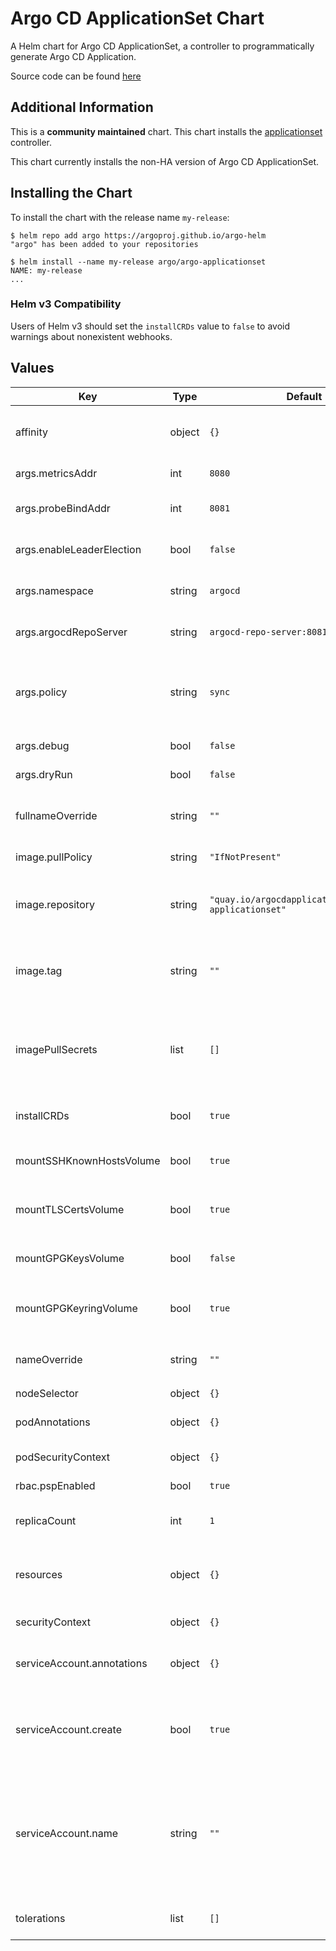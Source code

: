 # Argo CD ApplicationSet Chart

A Helm chart for Argo CD ApplicationSet, a controller to programmatically generate Argo CD Application.

Source code can be found [here](https://github.com/argoproj-labs/applicationset/)

## Additional Information

This is a **community maintained** chart. This chart installs the [applicationset](https://github.com/argoproj-labs/applicationset) controller.

This chart currently installs the non-HA version of Argo CD ApplicationSet.

## Installing the Chart

To install the chart with the release name `my-release`:

```console
$ helm repo add argo https://argoproj.github.io/argo-helm
"argo" has been added to your repositories

$ helm install --name my-release argo/argo-applicationset
NAME: my-release
...
```

### Helm v3 Compatibility

Users of Helm v3 should set the `installCRDs` value to `false` to avoid warnings about nonexistent webhooks.

## Values

| Key | Type | Default | Description |
|-----|------|---------|-------------|
| affinity | object | `{}` | [Assign custom affinity rules to the deployment](https://kubernetes.io/docs/concepts/configuration/assign-pod-node/) |
| args.metricsAddr | int | `8080` | The default metric address |
| args.probeBindAddr | int | `8081` | The default health check port |
| args.enableLeaderElection | bool | `false` | The default leader election setting |
| args.namespace | string | `argocd` | The default Argo CD repo namespace |
| args.argocdRepoServer | string | `argocd-repo-server:8081` | The default Argo CD repo server address |
| args.policy | string | `sync` | How application is synced between the generator and the cluster |
| args.debug | bool | `false` | Print debug logs |
| args.dryRun | bool | `false` | Enable dry run mode |
| fullnameOverride | string | `""` | Override the default fully qualified app name |
| image.pullPolicy | string | `"IfNotPresent"` | Image pull policy |
| image.repository | string | `"quay.io/argocdapplicationset/argocd-applicationset"` | If defined, a repository applied to the ApplicationSet deployment. |
| image.tag | string | `""` | Overrides the image tag whose default is the chart appVersion. |
| imagePullSecrets | list | `[]` | If defined, uses a Secret to pull an image from a private Docker registry or repository. |
| installCRDs | bool | `true` | Install Custom Resource Definition |
| mountSSHKnownHostsVolume | bool | `true` | Mount the `argocd-ssh-known-hosts-cm` volume |
| mountTLSCertsVolume | bool | `true` | Mount the `argocd-tls-certs-cm` volume |
| mountGPGKeysVolume | bool | `false` | Mount the `argocd-gpg-keys-cm` volume |
| mountGPGKeyringVolume | bool | `true` | Mount an emptyDir volume for `gpg-keyring` |
| nameOverride | string | `""` | Provide a name in place of `argo-applicationset` |
| nodeSelector | object | `{}` | [Node selector](https://kubernetes.io/docs/user-guide/node-selection/) |
| podAnnotations | object | `{}` | Annotations for the controller pods |
| podSecurityContext | object | `{}` | Pod Security Context |
| rbac.pspEnabled | bool | `true` | Enable Pod Security Policy |
| replicaCount | int | `1` | The number of controller pods to run |
| resources | object | `{}` | Resource limits and requests for the controller pods. |
| securityContext | object | `{}` | Security Context |
| serviceAccount.annotations | object | `{}` | Annotations to add to the service account |
| serviceAccount.create | bool | `true` | Specifies whether a service account should be created |
| serviceAccount.name | string | `""` | The name of the service account to use.  If not set and create is true, a name is generated using the fullname template |
| tolerations | list | `[]` | [Tolerations for use with node taints](https://kubernetes.io/docs/concepts/configuration/taint-and-toleration/) |
